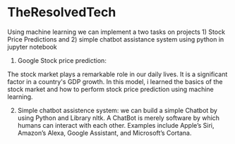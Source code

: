 # TheResolvedTech
Using machine learning we can implement a two tasks on projects 1) Stock Price Predictions and  2) simple chatbot assistance system using python in jupyter notebook

1) Google Stock price prediction: 

The stock market plays a remarkable role in our daily lives. It is a significant factor in a country's GDP growth. In this model, i learned the basics of the stock market and how to perform stock price prediction using machine learning.

2) Simple chatbot assistence system:
we can build a simple Chatbot by using Python and Library nltk. A ChatBot is merely software by which humans can interact with each other.
Examples include Apple’s Siri, Amazon’s Alexa, Google Assistant, and Microsoft’s Cortana.

